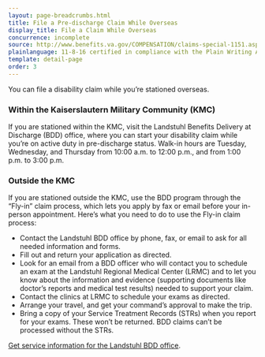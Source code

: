 ```yaml
---
layout: page-breadcrumbs.html
title: File a Pre-discharge Claim While Overseas
display_title: File a Claim While Overseas
concurrence: incomplete
source: http://www.benefits.va.gov/COMPENSATION/claims-special-1151.asp,http://www.benefits.va.gov/PREDISCHARGE/claims-pre-discharge-overseas-intake-sites.asp
plainlanguage: 11-8-16 certified in compliance with the Plain Writing Act
template: detail-page
order: 3
---
```


<div class="va-introtext">

You can file a disability claim while you’re stationed overseas. 

</div>

### Within the Kaiserslautern Military Community (KMC)

If you are stationed within the KMC, visit the Landstuhl Benefits Delivery at Discharge (BDD) office, where you can start your disability claim while you’re on active duty in pre-discharge status. Walk-in hours are Tuesday, Wednesday, and Thursday from 10:00 a.m. to 12:00 p.m., and from 1:00 p.m. to 3:00 p.m.

### Outside the KMC

If you are stationed outside the KMC, use the BDD program through the “Fly-in” claim process, which lets you apply by fax or email before your in-person appointment. Here’s what you need to do to use the Fly-in claim process:

<div class="feature" markdown="1">

- Contact the Landstuhl BDD office by phone, fax, or email to ask for all needed information and forms.
- Fill out and return your application as directed.
- Look for an email from a BDD officer who will contact you to schedule an exam at the Landstuhl Regional Medical Center (LRMC) and to let you know about the information and evidence (supporting documents like doctor’s reports and medical test results) needed to support your claim.
- Contact the clinics at LRMC to schedule your exams as directed.
- Arrange your travel, and get your command’s approval to make the trip.
- Bring a copy of your Service Treatment Records (STRs) when you report for your exams. These won’t be returned. BDD claims can’t be processed without the STRs.

[Get service information for the Landstuhl BDD office](http://rhce.amedd.army.mil/landstuhl/services.cfm?MTFinfo_id=733).

</div>
